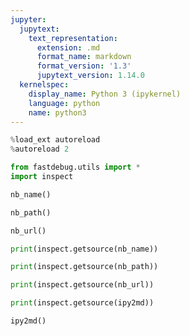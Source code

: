 ```yaml
---
jupyter:
  jupytext:
    text_representation:
      extension: .md
      format_name: markdown
      format_version: '1.3'
      jupytext_version: 1.14.0
  kernelspec:
    display_name: Python 3 (ipykernel)
    language: python
    name: python3
---
```


```python
%load_ext autoreload
%autoreload 2
```

```python
from fastdebug.utils import *
import inspect
```

```python
nb_name()
```

```python
nb_path()
```

```python
nb_url()
```

```python
print(inspect.getsource(nb_name))
```

```python
print(inspect.getsource(nb_path))
```

```python
print(inspect.getsource(nb_url))
```

```python
print(inspect.getsource(ipy2md))
```

```python
ipy2md()
```

```python

```
